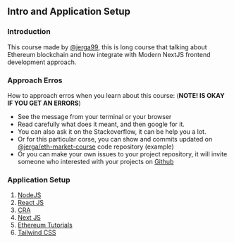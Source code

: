 ## Intro and Application Setup

### Introduction
This course made by [@jerga99](https://github.com/Jerga99), this is long course that talking about Ethereum blockchain and how integrate with Modern NextJS frontend development approach.

### Approach Erros
How to approach erros when you learn about this course: (**NOTE! IS OKAY IF YOU GET AN ERRORS**)
- See the message from your terminal or your browser
- Read carefully what does it meant, and then google for it.
- You can also ask it on the Stackoverflow, it can be help you a lot.
- Or for this particular corse, you can show and commits updated on [@jerga/eth-market-course](https://github.com/Jerga99/eth-market-course) code repository (example)
- Or you can make your own issues to your project repository, it will invite someone who interested with your projects on [Github](https://github.com)

### Application Setup
1. [NodeJS](https://nodejs.org/en/)
2. [React JS](https://reactjs.org)
3. [CRA](https://create-react-app.dev/)
4. [Next JS](https://nextjs.org/)
5. [Ethereum Tutorials](https://ethereum.org/en/developers/tutorials/)
6. [Tailwind CSS](https://tailwindcss.com/)
